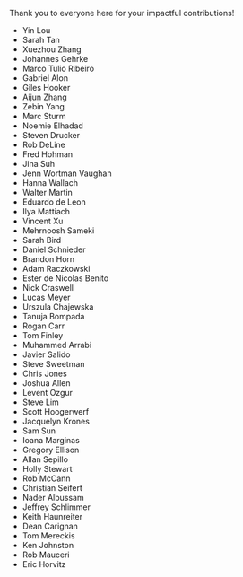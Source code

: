 Thank you to everyone here for your impactful contributions!

- Yin Lou
- Sarah Tan
- Xuezhou Zhang
- Johannes Gehrke
- Marco Tulio Ribeiro
- Gabriel Alon
- Giles Hooker
- Aijun Zhang
- Zebin Yang
- Marc Sturm
- Noemie Elhadad
- Steven Drucker
- Rob DeLine
- Fred Hohman
- Jina Suh
- Jenn Wortman Vaughan
- Hanna Wallach
- Walter Martin
- Eduardo de Leon
- Ilya Mattiach
- Vincent Xu
- Mehrnoosh Sameki
- Sarah Bird
- Daniel Schnieder
- Brandon Horn
- Adam Raczkowski
- Ester de Nicolas Benito
- Nick Craswell
- Lucas Meyer
- Urszula Chajewska
- Tanuja Bompada
- Rogan Carr
- Tom Finley
- Muhammed Arrabi
- Javier Salido
- Steve Sweetman
- Chris Jones
- Joshua Allen
- Levent Ozgur
- Steve Lim
- Scott Hoogerwerf
- Jacquelyn Krones
- Sam Sun
- Ioana Marginas
- Gregory Ellison
- Allan Sepillo
- Holly Stewart
- Rob McCann
- Christian Seifert
- Nader Albussam
- Jeffrey Schlimmer
- Keith Haunreiter
- Dean Carignan
- Tom Mereckis
- Ken Johnston
- Rob Mauceri
- Eric Horvitz
